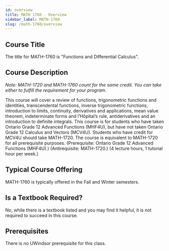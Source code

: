 ```yaml
---
id: overview
title: MATH 1760 - Overview
sidebar_label: MATH-1760
slug: /math-1760/overview
---
```


## Course Title

The title for MATH-1760 is "Functions and Differential Calculus".

## Course Description

_Note: MATH-1720 and MATH-1760 count for the same credit. You can take either to fulfill the requirement for your program._

This course will cover a review of functions, trigonometric functions and identities, transcendental
functions, inverse trigonometric functions, introduction to limits, continuity, derivatives and applications,
mean value theorem, indeterminate forms and l’Hôpital’s rule, antiderivatives and an introduction to
definite integrals. This course is for students who have taken Ontario Grade 12 Advanced Functions
(MHF4U), but have not taken Ontario Grade 12 Calculus and Vectors (MCV4U). Students who have credit
for MCV4U should take MATH-1720. The course is equivalent to MATH-1720 for all prerequisite purposes.
(Prerequisite: Ontario Grade 12 Advanced Functions (MHF4U).) (Antirequisite: MATH-1720.) (4 lecture
hours, 1 tutorial hour per week.)

## Typical Course Offering

MATH-1760 is typically offered in the Fall and Winter semesters.

## Is a Textbook Required?

No, while there is a textbook listed and you may find it helpful, it is not required to succeed in this course.

## Prerequisites

There is no UWindsor prerequisite for this class.
